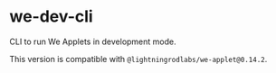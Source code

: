 # we-dev-cli

CLI to run We Applets in development mode.

This version is compatible with `@lightningrodlabs/we-applet@0.14.2`.
